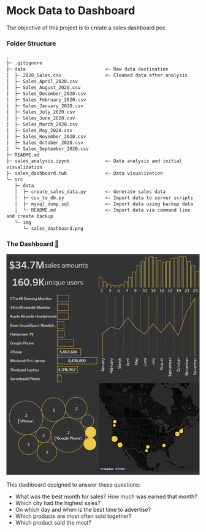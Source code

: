 # Mock Data to Dashboard

The objective of this project is to create a sales dashboard poc

### Folder Structure

```
.
├─ .gitignore
├─ data                             <- Raw data destination
│  ├─ 2020_Sales.csv                <- Cleaned data after analysis
│  ├─ Sales_April_2020.csv
│  ├─ Sales_August_2020.csv
│  ├─ Sales_December_2020.csv
│  ├─ Sales_February_2020.csv
│  ├─ Sales_January_2020.csv
│  ├─ Sales_July_2020.csv
│  ├─ Sales_June_2020.csv
│  ├─ Sales_March_2020.csv
│  ├─ Sales_May_2020.csv
│  ├─ Sales_November_2020.csv
│  ├─ Sales_October_2020.csv
│  └─ Sales_September_2020.csv
├─ README.md
├─ sales_analysis.ipynb             <- Data analysis and initial visualization
├─ sales_dashboard.twb              <- Data visualization
└─ src
   ├─ data
   │  ├─ create_sales_data.py       <- Generate sales data
   │  ├─ csv_to_db.py               <- Import data to server scripts
   │  ├─ mysql_dump.sql             <- Import data using backup data
   │  └─ README.md                  <- Import data via command line and create backup
   └─ img
      └─ sales_dashboard.png

```

### The Dashboard [👀](https://public.tableau.com/views/Book1_16216000778710/SalesDashboard)

![dashboard_img](./src/img/sales_dashboard.png)

This dashboard designed to answer these questions:

- What was the best month for sales? How much was earned that month?
- Which city had the highest sales?
- On which day and when is the best time to advertise?
- Which products are most often sold together?
- Which product sold the most?

